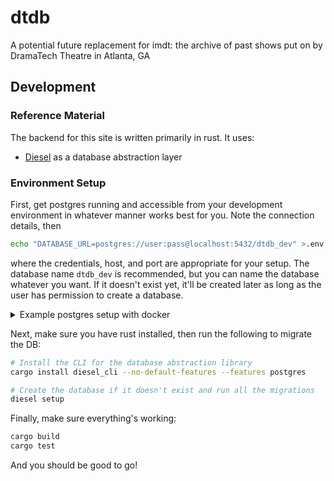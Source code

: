 # dtdb
A potential future replacement for imdt: the archive of past shows put on by DramaTech Theatre in Atlanta, GA

## Development

### Reference Material

The backend for this site is written primarily in rust. It uses:

  * [Diesel](https://diesel.rs/guides/) as a database abstraction layer

### Environment Setup

First, get postgres running and accessible from your development environment in whatever manner works best for you. Note the connection details, then

```bash
echo "DATABASE_URL=postgres://user:pass@localhost:5432/dtdb_dev" >.env
```

where the credentials, host, and port are appropriate for your setup. The database name `dtdb_dev` is recommended, but you can name the database whatever you want. If it doesn't exist yet, it'll be created later as long as the user has permission to create a database.

<details>
  <summary>Example postgres setup with docker</summary>

  ```bash
  docker pull postgres
  docker run \
    --name dtdb-postgres \
    -e POSTGRES_USER=dtdb \
    -e POSTGRES_PASSWORD=dtdbpassword \
    -e POSTGRES_DB=dtdb_dev \
    -d -p 5437:5432 \
    postgres
  echo "DATABASE_URL=postgres://dtdb:dtdbpassword@localhost:5437/dtdb_dev" >.env
  ```
</details>

Next, make sure you have rust installed, then run the following to migrate the DB:

```bash
# Install the CLI for the database abstraction library
cargo install diesel_cli --no-default-features --features postgres

# Create the database if it doesn't exist and run all the migrations
diesel setup
```

Finally, make sure everything's working:

```bash
cargo build
cargo test
```

And you should be good to go!